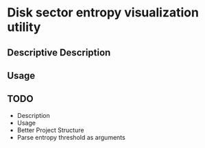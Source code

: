 # Disk sector entropy visualization utility
## Descriptive Description
## Usage
## TODO
- Description
- Usage
- Better Project Structure
- Parse entropy threshold as arguments